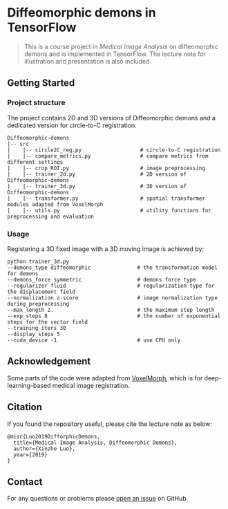# Diffeomorphic demons in TensorFlow

> This is a course project in *Medical Image Analysis* on diffeomorphic demons and is implemented in TensorFlow. The lecture note for illustration and presentation is also included.

## Getting Started

### Project structure

The project contains 2D and 3D versions of Diffeomorphic demons and a dedicated version for circle-to-C registration.

```
Diffeomorphic-demons
|-- src      
|    |-- circle2C_reg.py                   # circle-to-C registration
|    |-- compare_metrics.py                # compare metrics from different settings
|    |-- crop_ROI.py                       # image preprocessing
|    |-- trainer_2d.py                     # 2D version of Diffeomorphic-demons
|    |-- trainer_3d.py                     # 3D version of Diffeomorphic-demons
|    |-- transformer.py                    # spatial transformer modules adapted from VoxelMorph
|    |-- utils.py                          # utility functions for preprocessing and evaluation
```

### Usage

Registering a 3D fixed image with a 3D moving image is achieved by:

```
python trainer_3d.py
--demons_type diffeomorphic               # the transformation model for demons
--demons_force symmetric                  # demons force type
--regularizer fluid                       # regularization type for the displacement field
--normalization z-score                   # image normalization type during preprocessing
--max_length 2.                           # the maximum step length
--exp_steps 8                             # the number of exponential steps for the vector field
--training_iters 30                    
--display_steps 5
--cuda_device -1                          # use CPU only
```

## Acknowledgement

Some parts of the code were adapted from [VoxelMorph](https://github.com/voxelmorph/voxelmorph/tree/master), which is for deep-learning-based medical image registration.

## Citation

If you found the repository useful, please cite the lecture note as below:

```
@misc{Luo2019DifforphicDemons,
  title={Medical Image Analysis, Diffeomorphic Demons},
  author={Xinzhe Luo},
  year={2019}
}
```

## Contact

For any questions or problems please [open an issue](https://github.com/xzluo97/Diffeomorphic-demons/issues/new) on GitHub.